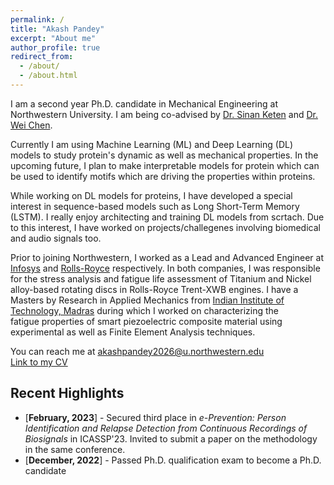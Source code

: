 ```yaml
---
permalink: /
title: "Akash Pandey"
excerpt: "About me"
author_profile: true
redirect_from: 
  - /about/
  - /about.html
---
```

I am a second year Ph.D. candidate in Mechanical Engineering at Northwestern University. I am being co-advised by [Dr. Sinan Keten](https://www.keten-group.northwestern.edu/) and [Dr. Wei Chen](https://ideal.mech.northwestern.edu/). 

Currently I am using Machine Learning (ML) and Deep Learning (DL) models to study protein's dynamic as well as mechanical properties. In the upcoming future, I plan to make interpretable models for protein which can be used to identify motifs which are driving the properties within proteins. 

While working on DL models for proteins, I have developed a special interest in sequence-based models such as Long Short-Term Memory (LSTM). I really enjoy architecting and training DL models from scrtach. Due to this interest, I have worked on projects/challegenes involving biomedical and audio signals too. 

Prior to joining Northwestern, I worked as a Lead and Advanced Engineer at [Infosys](https://www.infosys.com/) and [Rolls-Royce](https://www.rolls-royce.com/products-and-services/civil-aerospace.aspx) respectively. In both companies, I was responsible for the stress analysis and fatigue life assessment of Titanium and Nickel alloy-based rotating discs in Rolls-Royce Trent-XWB engines. I have a Masters by Research in Applied Mechanics from [Indian Institute of Technology, Madras](https://www.iitm.ac.in/) during which I worked on characterizing the fatigue properties of smart piezoelectric composite material using experimental as well as Finite Element Analysis techniques. 

You can reach me at akashpandey2026@u.northwestern.edu <br>
[Link to my CV](https://pandeyakash23.github.io/akashapandey.github.io/files/Akash_CV.pdf)

## Recent Highlights
* [**February, 2023**] - Secured third place in *e-Prevention: Person Identification and Relapse Detection from Continuous Recordings of Biosignals* in ICASSP'23. Invited to submit a paper on the methodology in the same conference.
* [**December, 2022**] - Passed Ph.D. qualification exam to become a Ph.D. candidate
